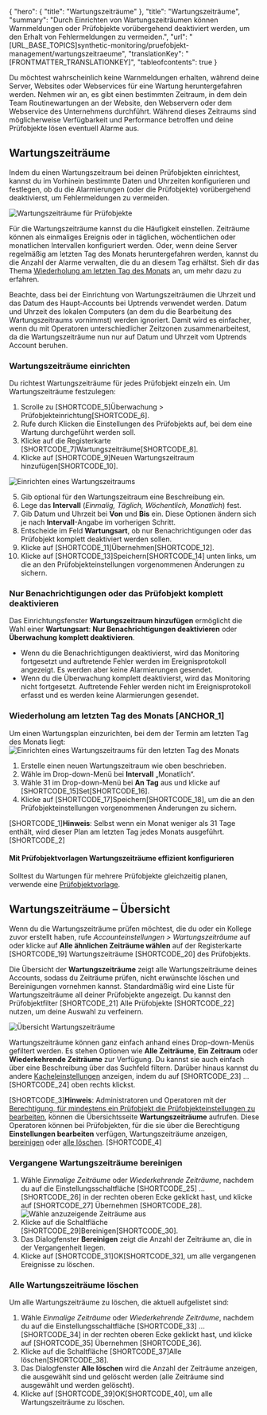 {
  "hero": {
    "title": "Wartungszeiträume"
  },
  "title": "Wartungszeiträume",
  "summary": "Durch Einrichten von Wartungszeiträumen können Warnmeldungen oder Prüfobjekte vorübergehend deaktiviert werden, um den Erhalt von Fehlermeldungen zu vermeiden.",
  "url": "[URL_BASE_TOPICS]synthetic-monitoring/pruefobjekt-management/wartungszeitraeume",
  "translationKey": "[FRONTMATTER_TRANSLATIONKEY]",
  "tableofcontents": true
}

Du möchtest wahrscheinlich keine Warnmeldungen erhalten, während deine Server, Websites oder Webservices für eine Wartung heruntergefahren werden. Nehmen wir an, es gibt einen bestimmten Zeitraum, in dem dein Team Routinewartungen an der Website, den Webservern oder dem Webservice des Unternehmens durchführt. Während dieses Zeitraums sind möglicherweise Verfügbarkeit und Performance betroffen und deine Prüfobjekte lösen eventuell Alarme aus.

## Wartungszeiträume

Indem du einen Wartungszeitraum bei deinen Prüfobjekten einrichtest, kannst du im Vorhinein bestimmte Daten und Uhrzeiten konfigurieren und festlegen, ob du die Alarmierungen (oder die Prüfobjekte) vorübergehend deaktivierst, um Fehlermeldungen zu vermeiden.

![Wartungszeiträume für Prüfobjekte]([LINK_URL_1])


Für die Wartungszeiträume kannst du die Häufigkeit einstellen. Zeiträume können als einmaliges Ereignis oder in täglichen, wöchentlichen oder monatlichen Intervallen konfiguriert werden. Oder, wenn deine Server regelmäßig am letzten Tag des Monats heruntergefahren werden, kannst du die Anzahl der Alarme verwalten, die du an diesem Tag erhältst. Sieh dir das Thema [Wiederholung am letzten Tag des Monats]([LINK_URL_2]) an, um mehr dazu zu erfahren.

Beachte, dass bei der Einrichtung von Wartungszeiträumen die Uhrzeit und das Datum des Haupt-Accounts bei Uptrends verwendet werden. Datum und Uhrzeit des lokalen Computers (an dem du die Bearbeitung des Wartungszeitraums vornimmst) werden ignoriert. Damit wird es einfacher, wenn du mit Operatoren unterschiedlicher Zeitzonen zusammenarbeitest, da die Wartungszeiträume nun nur auf Datum und Uhrzeit vom Uptrends Account beruhen.

### Wartungszeiträume einrichten

Du richtest Wartungszeiträume für jedes Prüfobjekt einzeln ein. Um Wartungszeiträume festzulegen:

1.  Scrolle zu [SHORTCODE_5]Überwachung > Prüfobjekteinrichtung[SHORTCODE_6].
2.  Rufe durch Klicken die Einstellungen des Prüfobjekts auf, bei dem eine Wartung durchgeführt werden soll.
3.  Klicke auf die Registerkarte [SHORTCODE_7]Wartungszeiträume[SHORTCODE_8].
4.  Klicke auf [SHORTCODE_9]Neuen Wartungszeitraum hinzufügen[SHORTCODE_10].

![Einrichten eines Wartungszeitraums]([LINK_URL_3])

5.  Gib optional für den Wartungszeitraum eine Beschreibung ein.
6.  Lege das **Intervall** (*Einmalig, Täglich, Wöchentlich, Monatlich*) fest.
7.  Gib Datum und Uhrzeit bei **Von** und **Bis** ein. Diese Optionen ändern sich je nach **Intervall**-Angabe im vorherigen Schritt.
8.  Entscheide im Feld **Wartungsart**, ob nur Benachrichtigungen oder das Prüfobjekt komplett deaktiviert werden sollen.
9.  Klicke auf [SHORTCODE_11]Übernehmen[SHORTCODE_12].
10.  Klicke auf [SHORTCODE_13]Speichern[SHORTCODE_14] unten links, um die an den Prüfobjekteinstellungen vorgenommenen Änderungen zu sichern.

### Nur Benachrichtigungen oder das Prüfobjekt komplett deaktivieren

Das Einrichtungsfenster **Wartungszeitraum hinzufügen** ermöglicht die Wahl einer **Wartungsart**: **Nur Benachrichtigungen deaktivieren** oder **Überwachung komplett deaktivieren**. 

- Wenn du die Benachrichtigungen deaktivierst, wird das Monitoring fortgesetzt und auftretende Fehler werden im Ereignisprotokoll angezeigt. Es werden aber keine Alarmierungen gesendet. 
- Wenn du die Überwachung komplett deaktivierst, wird das Monitoring nicht fortgesetzt. Auftretende Fehler werden nicht im Ereignisprotokoll erfasst und es werden keine Alarmierungen gesendet.  

### Wiederholung am letzten Tag des Monats [ANCHOR_1]

Um einen Wartungsplan einzurichten, bei dem der Termin am letzten Tag des Monats liegt: 
![Einrichten eines Wartungszeitraums für den letzten Tag des Monats]([LINK_URL_4])
1. Erstelle einen neuen Wartungszeitraum wie oben beschrieben. 
2. Wähle im Drop-down-Menü bei **Intervall** „Monatlich“.  
3. Wähle 31 im Drop-down-Menü bei **An Tag** aus und klicke auf [SHORTCODE_15]Set[SHORTCODE_16].  
4. Klicke auf [SHORTCODE_17]Speichern[SHORTCODE_18], um die an den Prüfobjekteinstellungen vorgenommenen Änderungen zu sichern.

[SHORTCODE_1]**Hinweis**: Selbst wenn ein Monat weniger als 31 Tage enthält, wird dieser Plan am letzten Tag jedes Monats ausgeführt.   [SHORTCODE_2]

#### Mit Prüfobjektvorlagen Wartungszeiträume effizient konfigurieren

Solltest du Wartungen für mehrere Prüfobjekte gleichzeitig planen, verwende eine [Prüfobjektvorlage]([LINK_URL_5]). 

## Wartungszeiträume – Übersicht

Wenn du die Wartungszeiträume prüfen möchtest, die du oder ein Kollege zuvor erstellt haben, rufe *Accounteinstellungen > Wartungszeiträume* auf oder klicke auf **Alle ähnlichen Zeiträume wählen** auf der Registerkarte [SHORTCODE_19] Wartungszeiträume [SHORTCODE_20] des Prüfobjekts. 

Die Übersicht der **Wartungszeiträume** zeigt alle Wartungszeiträume deines Accounts, sodass du Zeiträume prüfen, nicht erwünschte löschen und Bereinigungen vornehmen kannst. Standardmäßig wird eine Liste für Wartungszeiträume all deiner Prüfobjekte angezeigt. Du kannst den Prüfobjektfilter [SHORTCODE_21] Alle Prüfobjekte [SHORTCODE_22] nutzen, um deine Auswahl zu verfeinern.

![Übersicht Wartungszeiträume]([LINK_URL_6])

Wartungszeiträume können ganz einfach anhand eines Drop-down-Menüs gefiltert werden. Es stehen Optionen wie **Alle Zeiträume**, **Ein Zeitraum** oder **Wiederkehrende Zeiträume** zur Verfügung. Du kannst sie auch einfach über eine Beschreibung über das Suchfeld filtern. Darüber hinaus kannst du andere [Kacheleinstellungen]([LINK_URL_7]) anzeigen, indem du auf [SHORTCODE_23] ... [SHORTCODE_24] oben rechts klickst.

[SHORTCODE_3]**Hinweis**: Administratoren und Operatoren mit der [Berechtigung, für mindestens ein Prüfobjekt die Prüfobjekteinstellungen zu bearbeiten]([LINK_URL_8]), können die Übersichtsseite **Wartungszeiträume** aufrufen. Diese Operatoren können bei Prüfobjekten, für die sie über die Berechtigung **Einstellungen bearbeiten** verfügen, Wartungszeiträume anzeigen, [bereinigen]([LINK_URL_9]) oder [alle löschen]([LINK_URL_10]). [SHORTCODE_4]

### Vergangene Wartungszeiträume bereinigen

1. Wähle *Einmalige Zeiträume* oder *Wiederkehrende Zeiträume*, nachdem du auf die Einstellungsschaltfläche [SHORTCODE_25] ... [SHORTCODE_26] in der rechten oberen Ecke geklickt hast, und klicke auf [SHORTCODE_27] Übernehmen [SHORTCODE_28].
![Wähle anzuzeigende Zeiträume aus]([LINK_URL_11])
2. Klicke auf die Schaltfläche [SHORTCODE_29]Bereinigen[SHORTCODE_30].
3. Das Dialogfenster **Bereinigen** zeigt die Anzahl der Zeiträume an, die in der Vergangenheit liegen. 
4. Klicke auf [SHORTCODE_31]OK[SHORTCODE_32], um alle vergangenen Ereignisse zu löschen.

### Alle Wartungszeiträume löschen

Um alle Wartungszeiträume zu löschen, die aktuell aufgelistet sind:

1. Wähle *Einmalige Zeiträume* oder *Wiederkehrende Zeiträume*, nachdem du auf die Einstellungsschaltfläche [SHORTCODE_33] ... [SHORTCODE_34] in der rechten oberen Ecke geklickt hast, und klicke auf [SHORTCODE_35] Übernehmen [SHORTCODE_36].
2. Klicke auf die Schaltfläche [SHORTCODE_37]Alle löschen[SHORTCODE_38].
3. Das Dialogfenster **Alle löschen** wird die Anzahl der Zeiträume anzeigen, die ausgewählt sind und gelöscht werden (alle Zeiträume sind ausgewählt und werden gelöscht).
4. Klicke auf [SHORTCODE_39]OK[SHORTCODE_40], um alle Wartungszeiträume zu löschen.
